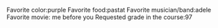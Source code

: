Favorite color:purple 
Favorite food:pastat 
Favorite musician/band:adele 
Favorite movie: me before you
Requested grade in the course:97 
